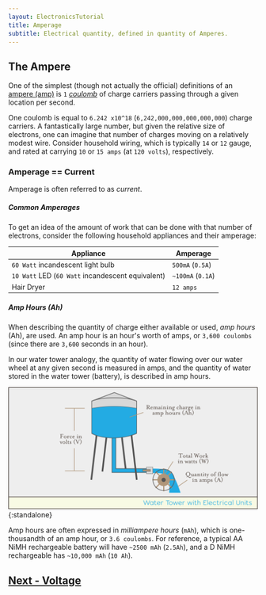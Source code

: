```yaml
---
layout: ElectronicsTutorial
title: Amperage
subtitle: Electrical quantity, defined in quantity of Amperes.
---
```


## The Ampere

One of the simplest (though not actually the official) definitions of an [ampere (amp)](https://en.wikipedia.org/wiki/Ampere) is `1` [_coulomb_](https://en.wikipedia.org/wiki/Coulomb) of charge carriers passing through a given location per second. 

One coulomb is equal to `6.242 x10^18` (`6,242,000,000,000,000,000`) charge carriers. A fantastically large number, but given the relative size of electrons, one can imagine that number of charges moving on a relatively modest wire. Consider household wiring, which is typically `14` or `12` gauge, and rated at carrying `10` or `15 amps` (at `120 volts`), respectively.

### Amperage == Current

Amperage is often referred to as _current_. 

##### Common Amperages

To get an idea of the amount of work that can be done with that number of electrons, consider the following household appliances and their amperage:

| Appliance                       | Amperage |
|---------------------------------|--------------|
| `60 Watt` incandescent light bulb | `500mA` (`0.5A`) |
| `10 Watt` LED (`60 Watt` incandescent equivalent) | `~100mA` (`0.1A`) |
| Hair Dryer | `12 amps` |

##### Amp Hours (Ah)

When describing the quantity of charge either available or used, _amp hours_ (Ah), are used. An amp hour is an hour's worth of amps, or `3,600 coulombs` (since there are `3,600` seconds in an hour).

In our water tower analogy, the quantity of water flowing over our water wheel at any given second is measured in amps, and the quantity of water stored in the water tower (battery), is described in amp hours.

![Illustration of a water town analogy for electrical units: the remaining water in the tower is charge in amp hours, the pipe drop to valve is the force in volts, the spinning of the water wheel is total work in watts, and the quantity of flow is amps.](../Support_Files/Water_Tower_w_Units.svg){:standalone}

Amp hours are often expressed in _milliampere hours_ (`mAh`), which is one-thousandth of an amp hour, or `3.6 coulombs`. For reference, a typical AA NiMH rechargeable battery will have `~2500 mAh` (`2.5Ah`), and a D NiMH rechargeable has `~10,000 mAh` (`10 Ah`).

## [Next - Voltage](../Voltage)